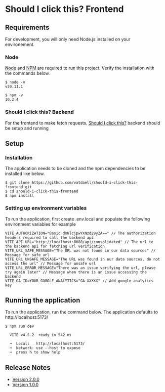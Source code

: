 # Should I click this? Frontend

## Requirements

For development, you will only need Node.js installed on your environement.

### Node

[Node](https://nodejs.org "Node Installation") and [NPM](https://npmjs.org "NPM installation") are required to run this project. Verify the installation with the commands below.

```
$ node -v
v20.11.1

$ npm -v
10.2.4
```

### Should I click this? Backend

For the frontend to make fetch requests. [Should I click this?](https://github.com/vatdaell/should-i-click-this "Should I click this setup?") backend should be setup and running

## Setup

### Installation

The application needs to be cloned and the npm dependencies to be installed like below.

```
$ git clone https://github.com/vatdaell/should-i-click-this-frontend.git
$ cd should-i-click-this-frontend
$ npm install

```

### Setting up environment variables

To run the application, first create .env.local and populate the following environment variables for example

```
VITE_AUTHORIZATION="Basic dXNlcjpwYXNzd29yZA==" // The authorization headers required to call the backend api
VITE_API_URL="http://localhost:8080/api/consolidated" // The url to the backend api for fetching url verification
VITE_URL_SAFE_MESSAGE="The URL was not found in our data sources" // Message for safe url
VITE_URL_UNSAFE_MESSAGE="The URL was found in our data sources, do not access the url" // Message for unsafe url
VITE_URL_ERROR_MESSAGE="There was an issue verifying the url, please try again later" // Message when there is an issue accessing the backend
VITE_GA_ID=YOUR_GOOGLE_ANALYTICS="GA-XXXXX" // Add google analytics key

```

## Running the application

To run the application, run the command below. The application defaults to http://localhost:5173/

```
$ npm run dev

  VITE v4.5.2  ready in 542 ms

  ➜  Local:   http://localhost:5173/
  ➜  Network: use --host to expose
  ➜  press h to show help

```

## Release Notes

* [Version 2.0.0](Release%20Notes/Version-2.0.0.md)
* [Version 1.0.0](Release%20Notes/Version-1.0.0.md)
